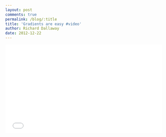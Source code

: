 ```yaml
---
layout: post
comments: true
permalink: /blog/:title
title: 'Gradients are easy #video'
author: Richard Dallaway
date: 2012-12-22
---
```


<iframe src="//player.vimeo.com/video/76711959" width="500" height="281" frameborder="0" webkitallowfullscreen="webkitallowfullscreen" mozallowfullscreen="mozallowfullscreen" allowfullscreen="allowfullscreen"></iframe>

